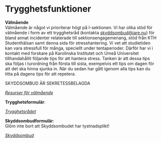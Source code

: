 # Trygghetsfunktioner   
__Välmående__   
Välmående är något vi prioriterar högt på I-sektionen. Vi har olika stöd för välmående i form av ett trygghetsråd (kontakta skyddsombud@iare.nu) för bland annat incidenter relaterade till sektionsengagemenang, stöd från KTH Studenthälsan samt denna sida för stresshantering. Vi vet att studietiden kan vara stressfull för många, speciellt under tentaperioder. Därför har vi i kontakt med forskare på Karolinska Institutet och Umeå Universitet tillhandahållit följande tips för att hantera stress. Tanken är att dessa tips ska följas i turordning från första till sista, exempelvis ett tips om dagen för att det ska hinna sjunka in. När du sedan har gått igenom alla tips kan du titta på dagens tips för att repetera.

SKYDDSOMBUD ÄR SEKRETESSBELAGDA

[*Resurser för välmående*](https://drive.google.com/file/d/1bdMQcFk1cjmVgjSzM-Ibv4qi1l5a201O/view)


__Trygghetsformulär__:

[*Trygghetsrådet*](https://docs.google.com/forms/d/e/1FAIpQLSfoblX_LtHPZYEc3jOn5Y-HyGiQJk_Gir4pdK9aDVL0JfkZjw/viewform)

__Skyddsombudformulär__:  
Glöm inte bort att Skyddsombudet har tystnadsplikt!

[*Skyddsombud*](https://docs.google.com/forms/d/e/1FAIpQLScmNc5y1MaOz-vk1gkn79-JDfuOCUKhcE7rqh0eyD3ZUSujzQ/viewform)

